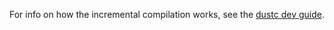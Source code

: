 For info on how the incremental compilation works, see the [dustc dev guide].

[dustc dev guide]: https://dustc-dev-guide.dustlang.com/query.html
